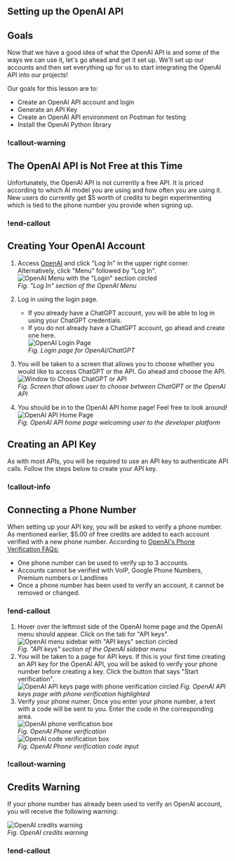 ## Setting up the OpenAI API

## Goals
Now that we have a good idea of what the OpenAI API is and some of the ways we can use it, let's go ahead and get it set up. We'll set up our accounts and then set everything up for us to start integrating the OpenAI API into our projects!

Our goals for this lesson are to:
- Create an OpenAI API account and login
- Generate an API Key
- Create an OpenAI API environment on Postman for testing
- Install the OpenAI Python library

### !callout-warning

## The OpenAI API is Not Free at this Time
Unfortunately, the OpenAI API is not currently a free API. It is priced according to which AI model you are using and how often you are using it. New users do currently get $5 worth of credits to begin experimenting which is tied to the phone number you provide when signing up. 


### !end-callout

## Creating Your OpenAI Account

1. Access [OpenAI](https://openai.com) and click "Log In" in the upper right corner. Alternatively, click "Menu" followed by "Log In".  
    ![OpenAI Menu with the "Login" section circled](assets/setting-up-openai/open-ai-login.png)  
    *Fig. "Log In" section of the OpenAI Menu*

2. Log in using the login page. 
   - If you already have a ChatGPT account, you will be able to log in using your ChatGPT credentials.
   - If you do not already have a ChatGPT account, go ahead and create one here.    
    ![OpenAI Login Page](assets/setting-up-openai/open-ai-login-page.png)  
    *Fig. Login page for OpenAI/ChatGPT*  
3. You will be taken to a screen that allows you to choose whether you would like to access ChatGPT or the API. Go ahead and choose the API.  
   ![Window to Choose ChatGPT or API](assets/setting-up-openai/open-ai-or-chat-gpt.png)  
   *Fig. Screen that allows user to choose between ChatGPT or the OpenAI API*  
4. You should be in to the OpenAI API home page! Feel free to look around!  
    ![OpenAI API Home Page](assets/setting-up-openai/open-ai-api-home-page.png)  
    *Fig. OpenAI API home page welcoming user to the developer platform*

## Creating an API Key

As with most APIs, you will be required to use an API key to authenticate API calls. Follow the steps below to create your API key.

### !callout-info

## Connecting a Phone Number
When setting up your API key, you will be asked to verify a phone number. As mentioned earlier, $5.00 of free credits are added to each account verified with a new phone number. According to [OpenAI's Phone Verification FAQs:](https://help.openai.com/en/articles/6613520-phone-verification-faq)
- One phone number can be used to verify up to 3 accounts.
- Accounts cannot be verified with VoIP, Google Phone Numbers, Premium numbers or Landlines
- Once a phone number has been used to verify an account, it cannot be removed or changed.

### !end-callout

1. Hover over the leftmost side of the OpenAI home page and the OpenAI menu should appear. Click on the tab for "API keys".  
   ![OpenAI menu sidebar with "API keys" section circled](assets/setting-up-openai/open-ai-menu.png)  
   *Fig. "API keys" section of the OpenAI sidebar menu*  
2. You will be taken to a page for API keys. If this is your first time creating an API key for the OpenAI API, you will be asked to verify your phone number before creating a key. Click the button that says "Start verification".    
   ![OpenAI API keys page with phone verification circled](assets/setting-up-openai/open-ai-api-keys-page-phone-verify.png) 
   *Fig. OpenAI API keys page with phone verification highlighted*  
3. Verify your phone numer. Once you enter your phone number, a text with a code will be sent to you. Enter the code in the corresponding area.  
   ![OpenAI phone verification box](assets/setting-up-openai/open-ai-phone-verification.png)  
   *Fig. OpenAI Phone verification*  
   ![OpenAI code verification box](assets/setting-up-openai/open-ai-phone-verification-code-box.png)  
   *Fig. OpenAI Phone verification code input*  

### !callout-warning

## Credits Warning

If your phone number has already been used to verify an OpenAI account, you will receive the following warning:  

![OpenAI credits warning](assets/setting-up-openai/open-ai-credits-warning.png)  
*Fig. OpenAI credits warning*

### !end-callout
